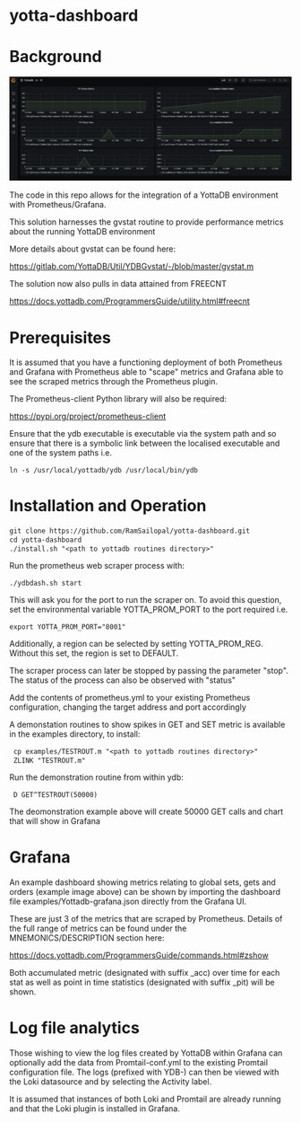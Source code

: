 # yotta-dashboard


# Background


![Alt text](yottadb-graf.PNG?raw=true "YottaDB Dashboard")

The code in this repo allows for the integration of a YottaDB environment with Prometheus/Grafana.

This solution harnesses the gvstat routine to provide performance metrics about the running YottaDB environment

More details about gvstat can be found here:

https://gitlab.com/YottaDB/Util/YDBGvstat/-/blob/master/gvstat.m

The solution now also pulls in data attained from FREECNT

https://docs.yottadb.com/ProgrammersGuide/utility.html#freecnt


# Prerequisites

It is assumed that you have a functioning deployment of both Prometheus and Grafana with Prometheus able to "scape" metrics and Grafana able to see the scraped metrics through the Prometheus plugin.

The Prometheus-client Python library will also be required:

https://pypi.org/project/prometheus-client

Ensure that the ydb executable is executable via the system path and so ensure that there is a symbolic link between the localised executable and one of the system paths i.e.

    ln -s /usr/local/yottadb/ydb /usr/local/bin/ydb


# Installation and Operation

    git clone https://github.com/RamSailopal/yotta-dashboard.git
    cd yotta-dashboard
    ./install.sh "<path to yottadb routines directory>"
    
Run the prometheus web scraper process with:
   
    ./ydbdash.sh start
   
This will ask you for the port to run the scraper on. To avoid this question, set the environmental variable YOTTA_PROM_PORT to the port required i.e.

    export YOTTA_PROM_PORT="8001"

Additionally, a region can be selected by setting YOTTA_PROM_REG. Without this set, the region is set to DEFAULT.
    
The scraper process can later be stopped by passing the parameter "stop". The status of the process can also be observed with "status"
    


Add the contents of prometheus.yml to your existing Prometheus configuration, changing the target address and port accordingly
     
A demonstation routines to show spikes in GET and SET metric is available in the examples directory, to install:

     cp examples/TESTROUT.m "<path to yottadb routines directory>"
     ZLINK "TESTROUT.m"
    
Run the demonstration routine from within ydb:

     D GET^TESTROUT(50000)
     
The deomonstration example above will create 50000 GET calls and chart that will show in Grafana


# Grafana

An example dashboard showing metrics relating to global sets, gets and orders (example image above) can be shown by importing the dashboard file examples/Yottadb-grafana.json directly from the Grafana UI.

These are just 3 of the metrics that are scraped by Prometheus. Details of the full range of metrics can be found under the MNEMONICS/DESCRIPTION section here:

https://docs.yottadb.com/ProgrammersGuide/commands.html#zshow

Both accumulated metric (designated with suffix _acc) over time for each stat as well as point in time statistics (designated with suffix _pit) will be shown.


# Log file analytics

Those wishing to view the log files created by YottaDB within Grafana can optionally add the data from Promtail-conf.yml to the existing Promtail configuration file. The logs (prefixed with YDB-) can then be viewed with the Loki datasource and by selecting the Activity label.

It is assumed that instances of both Loki and Promtail are already running and that the Loki plugin is installed in Grafana. 

